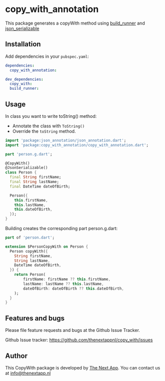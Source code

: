 # copy_with_annotation

This package generates a copyWith method using [build_runner](https://pub.dev/packages/build_runner) and [json_serializable](https://pub.dev/packages/json_serializable)


## Installation

Add dependencies in your `pubspec.yaml`:

```yaml
dependencies:
  copy_with_annotation:

dev_dependencies:
  copy_with:
  build_runner:
```

## Usage

In class you want to write toString() method:

* Annotate the class with `ToString()`
* Override the `toString` method.

```dart
import 'package:json_annotation/json_annotation.dart';
import 'package:copy_with_annotation/copy_with_annotation.dart';

part 'person.g.dart';

@CopyWith()
@JsonSerializable()
class Person {
  final String firstName;
  final String lastName;
  final DateTime dateOfBirth;

  Person({
    this.firstName,
    this.lastName,
    this.dateOfBirth,
  });
}
```

Building creates the corresponding part person.g.dart:

```dart
part of 'person.dart';

extension $PersonCopyWith on Person {
  Person copyWith({
    String firstName,
    String lastName,
    DateTime dateOfBirth,
  }) {
    return Person(
        firstName: firstName ?? this.firstName,
        lastName: lastName ?? this.lastName,
        dateOfBirth: dateOfBirth ?? this.dateOfBirth,
    );
  }
}
```

## Features and bugs
Please file feature requests and bugs at the Github Issue Tracker.

Github Issue tracker: https://github.com/thenextappnl/copy_with/issues

## Author
This CopyWith package is developed by [The Next App](https://www.thenextapp.nl). You can contact us at <info@thenextapp.nl>